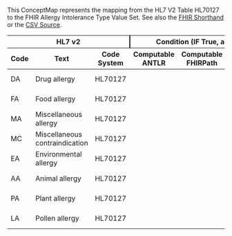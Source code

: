 
This ConceptMap represents the mapping from the HL7 V2 Table HL70127 to the FHIR Allergy Intolerance Type Value Set. See also the <a href='https://github.com/HL7/v2-to-fhir/blob/master/tank/Table HL70127 to Allergy Intolerance Type.fsh'>FHIR Shorthand</a> or the <a href='https://github.com/HL7/v2-to-fhir/blob/master/mappings/codesystems/HL7 Concept Map_ AllergyType - Sheet1.csv'>CSV Source</a>.
<table class='grid'><thead>
<tr><th colspan='3' style='border-right: 2px solid black;'>HL7 v2</th><th colspan='3' style='border-right: 2px solid black;'>Condition (IF True, args)</th><th colspan='4'>HL7 FHIR</th><th rowspan='2'>Comments</th></tr>
<tr><th>Code</th><th>Text</th><th>Code System</th><th>Computable ANTLR</th><th>Computable FHIRPath</th><th>Narrative</th><th>Code</th><th>Proposed Extension</th><th>Display</th><th>Code System</th></tr></thead>
<tbody>
<tr><td>DA</td><td>Drug allergy</td><td style='border-right: 2px'>HL70127</td><td style='border-right: 2px'></td><td style='border-right: 2px'></td><td style='border-right: 2px'></td><td>allergy</td><td style='border-right: 2px'></td><td>Allergy</td><td><a href='https://hl7.org/fhir/R4/codesystem-allergy-intolerance-type.html'>http://hl7.org/fhir/allergy-intolerance-type</a></td><td style='border-right: 2px'></td></tr>
<tr><td>FA</td><td>Food allergy</td><td style='border-right: 2px'>HL70127</td><td style='border-right: 2px'></td><td style='border-right: 2px'></td><td style='border-right: 2px'></td><td>allergy</td><td style='border-right: 2px'></td><td>Allergy</td><td><a href='https://hl7.org/fhir/R4/codesystem-allergy-intolerance-type.html'>http://hl7.org/fhir/allergy-intolerance-type</a></td><td style='border-right: 2px'></td></tr>
<tr><td>MA</td><td>Miscellaneous allergy</td><td style='border-right: 2px'>HL70127</td><td style='border-right: 2px'></td><td style='border-right: 2px'></td><td style='border-right: 2px'></td><td>allergy</td><td style='border-right: 2px'></td><td>Allergy</td><td><a href='https://hl7.org/fhir/R4/codesystem-allergy-intolerance-type.html'>http://hl7.org/fhir/allergy-intolerance-type</a></td><td style='border-right: 2px'></td></tr>
<tr><td>MC</td><td>Miscellaneous contraindication</td><td style='border-right: 2px'>HL70127</td><td style='border-right: 2px'></td><td style='border-right: 2px'></td><td style='border-right: 2px'></td><td style='border-right: 2px'></td><td style='border-right: 2px'></td><td style='border-right: 2px'></td><td style='border-right: 2px'></td><td style='border-right: 2px'></td></tr>
<tr><td>EA</td><td>Environmental allergy</td><td style='border-right: 2px'>HL70127</td><td style='border-right: 2px'></td><td style='border-right: 2px'></td><td style='border-right: 2px'></td><td>allergy</td><td style='border-right: 2px'></td><td>Allergy</td><td><a href='https://hl7.org/fhir/R4/codesystem-allergy-intolerance-type.html'>http://hl7.org/fhir/allergy-intolerance-type</a></td><td style='border-right: 2px'></td></tr>
<tr><td>AA</td><td>Animal allergy</td><td style='border-right: 2px'>HL70127</td><td style='border-right: 2px'></td><td style='border-right: 2px'></td><td style='border-right: 2px'></td><td>allergy</td><td style='border-right: 2px'></td><td>Allergy</td><td><a href='https://hl7.org/fhir/R4/codesystem-allergy-intolerance-type.html'>http://hl7.org/fhir/allergy-intolerance-type</a></td><td style='border-right: 2px'></td></tr>
<tr><td>PA</td><td>Plant allergy</td><td style='border-right: 2px'>HL70127</td><td style='border-right: 2px'></td><td style='border-right: 2px'></td><td style='border-right: 2px'></td><td>allergy</td><td style='border-right: 2px'></td><td>Allergy</td><td><a href='https://hl7.org/fhir/R4/codesystem-allergy-intolerance-type.html'>http://hl7.org/fhir/allergy-intolerance-type</a></td><td style='border-right: 2px'></td></tr>
<tr><td>LA</td><td>Pollen allergy</td><td style='border-right: 2px'>HL70127</td><td style='border-right: 2px'></td><td style='border-right: 2px'></td><td style='border-right: 2px'></td><td>allergy</td><td style='border-right: 2px'></td><td>Allergy</td><td><a href='https://hl7.org/fhir/R4/codesystem-allergy-intolerance-type.html'>http://hl7.org/fhir/allergy-intolerance-type</a></td><td style='border-right: 2px'></td></tr>
</tbody></table>
